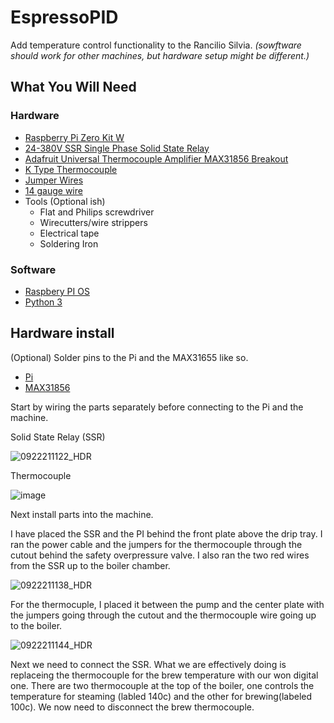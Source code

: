 # EspressoPID
Add temperature control functionality to the Rancilio Silvia. 
_(sowftware should work for other machines, but hardware setup might be different.)_

## What You Will Need

### Hardware 

* [Raspberry Pi Zero Kit W](https://www.amazon.com/gp/product/B0748MPQT4/ref=ppx_yo_dt_b_asin_title_o00_s00?ie=UTF8&psc=1)
* [24-380V SSR Single Phase Solid State Relay](https://www.amazon.com/gp/product/B094VS4HQC/ref=ppx_yo_dt_b_asin_title_o00_s01?ie=UTF8&psc=1)
* [Adafruit Universal Thermocouple Amplifier MAX31856 Breakout](https://www.amazon.com/gp/product/B01LZBBI7D/ref=ppx_yo_dt_b_asin_title_o00_s02?ie=UTF8&psc=1)
* [K Type Thermocouple](https://www.amazon.com/gp/product/B00OLNZ6XI/ref=ppx_yo_dt_b_asin_title_o00_s00?ie=UTF8&psc=1)
* [Jumper Wires](https://www.amazon.com/gp/product/B01EV70C78/ref=ppx_yo_dt_b_asin_title_o00_s00?ie=UTF8&psc=1)
* [14 gauge wire](https://www.amazon.com/gp/product/B078YYLT5T/ref=ppx_yo_dt_b_asin_title_o00_s00?ie=UTF8&psc=1)
* Tools (Optional ish)
  * Flat and Philips screwdriver
  * Wirecutters/wire strippers
  * Electrical tape
  * Soldering Iron

### Software

* [Raspbery PI OS](https://www.raspberrypi.org/software/)
* [Python 3](https://projects.raspberrypi.org/en/projects/generic-python-install-python3)

## Hardware install

(Optional)
  Solder pins to the Pi and the MAX31655 like so.
  * [Pi](https://user-images.githubusercontent.com/36175788/134370773-940226f7-7d8e-46b8-ad97-4825b6295f77.png)
  * [MAX31856](https://user-images.githubusercontent.com/36175788/134371076-ff976a91-8eec-4232-9aa9-6d8ed39b2fb7.png)

Start by wiring the parts separately before connecting to the Pi and the machine.

  Solid State Relay (SSR)

   ![0922211122_HDR](https://user-images.githubusercontent.com/36175788/134373583-a2e1c237-97be-47ce-a087-7968363057cc.jpg)

  Thermocouple

   ![image](https://user-images.githubusercontent.com/36175788/134373933-0d860447-2abb-4747-8e4e-979007b17308.png)
   
Next install parts into the machine. 

I have placed the SSR and the PI behind the front plate above the drip tray. I ran the power cable and the jumpers for the thermocouple through the cutout behind the safety overpressure valve. I also ran the two red wires from the SSR up to the boiler chamber.

  ![0922211138_HDR](https://user-images.githubusercontent.com/36175788/134377188-b90efa48-52ad-47a4-9d1a-b6bd83ebe7fe.jpg)

For the thermocuple, I placed it between the pump and the center plate with the jumpers going through the cutout and the thermocouple wire going up to the boiler.

  ![0922211144_HDR](https://user-images.githubusercontent.com/36175788/134377822-fda81ca4-20c2-422b-ae09-c0332f16bd48.jpg)
  
Next we need to connect the SSR. What we are effectively doing is replaceing the thermocouple for the brew temperature with our won digital one. There are two thermocouple at the top of the boiler, one controls the temperature  for steaming (labled 140c) and the other for brewing(labeled 100c). We now need to disconnect the brew thermocouple.







